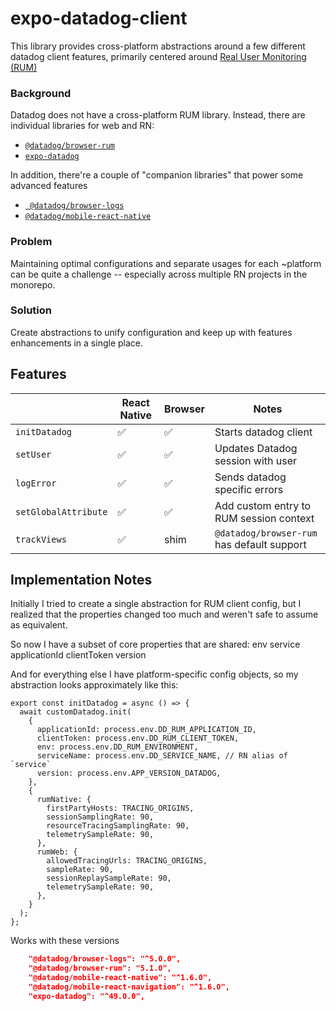 # expo-datadog-client

This library provides cross-platform abstractions around a few different datadog client features, primarily centered around [Real User Monitoring (RUM)](https://docs.datadoghq.com/real_user_monitoring/)

### Background

Datadog does not have a cross-platform RUM library. Instead, there are individual libraries for web and RN:

- [`@datadog/browser-rum`](https://docs.datadoghq.com/real_user_monitoring/browser/)
- [`expo-datadog`](https://docs.datadoghq.com/real_user_monitoring/reactnative/expo/)

In addition, there're a couple of "companion libraries" that power some advanced features

- [` @datadog/browser-logs`](https://docs.datadoghq.com/logs/log_collection/javascript/)
- [`@datadog/mobile-react-native`](https://github.com/DataDog/dd-sdk-reactnative/tree/develop/packages/react-navigation)

### Problem

Maintaining optimal configurations and separate usages for each ~platform can be quite a challenge -- especially across multiple RN projects in the monorepo.

### Solution

Create abstractions to unify configuration and keep up with features enhancements in a single place.

## Features

|                      | React Native | Browser | Notes                                      |
| -------------------- | ------------ | ------- | ------------------------------------------ |
| `initDatadog`        | ✅           | ✅      | Starts datadog client                      |
| `setUser`            | ✅           | ✅      | Updates Datadog session with user          |
| `logError`           | ✅           | ✅      | Sends datadog specific errors              |
| `setGlobalAttribute` | ✅           | ✅      | Add custom entry to RUM session context    |
| `trackViews`         | ✅           | shim    | `@datadog/browser-rum` has default support |

## Implementation Notes

Initially I tried to create a single abstraction for RUM client config, but I realized that the properties changed too much and weren't safe to assume as equivalent.

So now I have a subset of core properties that are shared: env service applicationId clientToken version

And for everything else I have platform-specific config objects, so my abstraction looks approximately like this:

```tsx
export const initDatadog = async () => {
  await customDatadog.init(
    {
      applicationId: process.env.DD_RUM_APPLICATION_ID,
      clientToken: process.env.DD_RUM_CLIENT_TOKEN,
      env: process.env.DD_RUM_ENVIRONMENT,
      serviceName: process.env.DD_SERVICE_NAME, // RN alias of `service`
      version: process.env.APP_VERSION_DATADOG,
    },
    {
      rumNative: {
        firstPartyHosts: TRACING_ORIGINS,
        sessionSamplingRate: 90,
        resourceTracingSamplingRate: 90,
        telemetrySampleRate: 90,
      },
      rumWeb: {
        allowedTracingUrls: TRACING_ORIGINS,
        sampleRate: 90,
        sessionReplaySampleRate: 90,
        telemetrySampleRate: 90,
      },
    }
  );
};
```

Works with these versions

```json
    "@datadog/browser-logs": "^5.0.0",
    "@datadog/browser-rum": "5.1.0",
    "@datadog/mobile-react-native": "^1.6.0",
    "@datadog/mobile-react-navigation": "^1.6.0",
    "expo-datadog": "^49.0.0",
```
